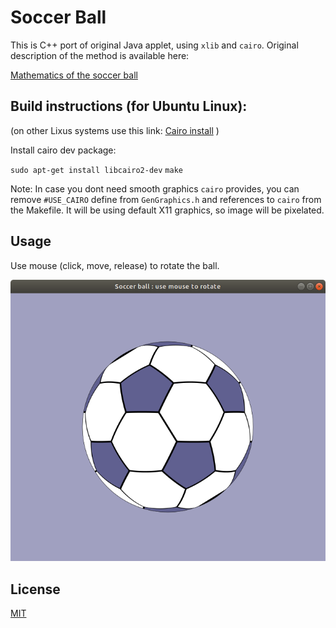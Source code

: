# Soccer Ball

This is C++ port of original Java applet, using `xlib` and `cairo`.
Original description of the method is available here:

[Mathematics of the soccer ball](http://www.hoist-point.com/soccerball.htm)

## Build instructions (for Ubuntu Linux):

(on other Lixus systems use this link: [Cairo install](https://www.cairographics.org/download/) )

Install cairo dev package:

`sudo apt-get install libcairo2-dev`
`make`

Note: In case you dont need smooth graphics `cairo` provides, you can remove
`#USE_CAIRO` define from `GenGraphics.h` and references to `cairo` from the Makefile. It will be using
default X11 graphics, so image will be pixelated.

## Usage

Use mouse (click, move, release) to rotate the ball.

![Screenshot](/soccerball.png)

## License
[MIT](https://choosealicense.com/licenses/mit/)
